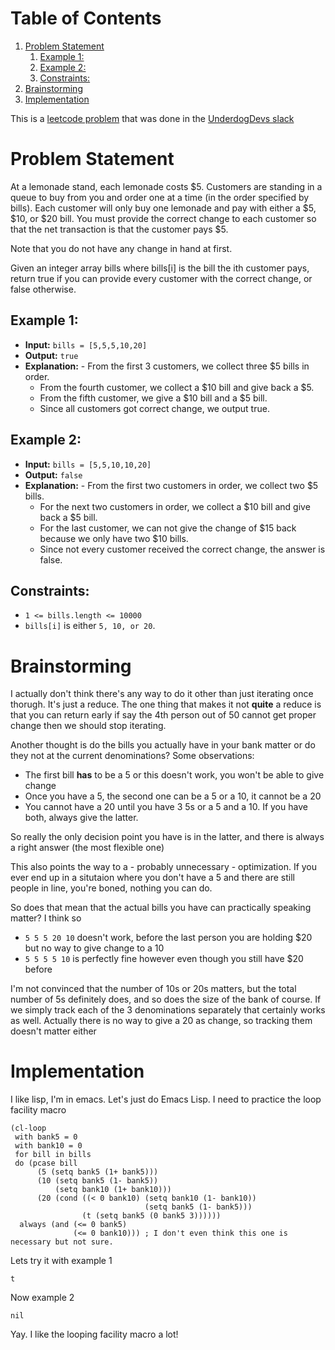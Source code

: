 
# Table of Contents

1.  [Problem Statement](#orged2bee2)
    1.  [Example 1:](#org3154d70)
    2.  [Example 2:](#orgfc9f328)
    3.  [Constraints:](#org8833c88)
2.  [Brainstorming](#orgc162afa)
3.  [Implementation](#orge53d3b7)

This is a [leetcode problem](https://leetcode.com/problems/lemonade-change/description/) that was done in the [UnderdogDevs slack](https://underdog-devs.slack.com/archives/C02FFHZT200/p1723684246585919)


<a id="orged2bee2"></a>

# Problem Statement

At a lemonade stand, each lemonade costs $5. Customers are standing in a queue to buy from you and order one at a time (in the order specified by bills). Each customer will only buy one lemonade and pay with either a $5, $10, or $20 bill. You must provide the correct change to each customer so that the net transaction is that the customer pays $5.

Note that you do not have any change in hand at first.

Given an integer array bills where bills[i] is the bill the ith customer pays, return true if you can provide every customer with the correct change, or false otherwise.


<a id="org3154d70"></a>

## Example 1:

-   **Input:** `bills = [5,5,5,10,20]`
-   **Output:** `true`
-   **Explanation:** -   From the first 3 customers, we collect three $5 bills in order.
    -   From the fourth customer, we collect a $10 bill and give back a $5.
    -   From the fifth customer, we give a $10 bill and a $5 bill.
    -   Since all customers got correct change, we output true.


<a id="orgfc9f328"></a>

## Example 2:

-   **Input:** `bills = [5,5,10,10,20]`
-   **Output:** `false`
-   **Explanation:** -   From the first two customers in order, we collect two $5 bills.
    -   For the next two customers in order, we collect a $10 bill and give back a $5 bill.
    -   For the last customer, we can not give the change of $15 back because we only have two $10 bills.
    -   Since not every customer received the correct change, the answer is false.


<a id="org8833c88"></a>

## Constraints:

-   `1 <= bills.length <= 10000`
-   `bills[i]` is either `5, 10, or 20`.


<a id="orgc162afa"></a>

# Brainstorming

I actually don't think there's any way to do it other than just iterating once thorugh. It's just a reduce. The one thing that makes it not **quite** a reduce is that you can return early if say the 4th person out of 50 cannot get proper change then we should stop iterating.

Another thought is do the bills you actually have in your bank matter or do they not at the current denominations? Some observations:

-   The first bill **has** to be a 5 or this doesn't work, you won't be able to give change
-   Once you have a 5, the second one can be a 5 or a 10, it cannot be a 20
-   You cannot have a 20 until you have 3 5s or a 5 and a 10. If you have both, always give the latter.

So really the only decision point you have is in the latter, and there is always a right answer (the most flexible one)

This also points the way to a - probably unnecessary - optimization. If you ever end up in a situtaion where you don't have a 5 and there are still people in line, you're boned, nothing you can do.

So does that mean that the actual bills you have can practically speaking matter? I think so

-   `5 5 5 20 10` doesn't work, before the last person you are holding $20 but no way to give change to a 10
-   `5 5 5 5 10` is perfectly fine however even though you still have $20 before

I'm not convinced that the number of 10s or 20s matters, but the total number of 5s definitely does, and so does the size of the bank of course. If we simply track each of the 3 denominations separately that certainly works as well. Actually there is no way to give a 20 as change, so tracking them doesn't matter either


<a id="orge53d3b7"></a>

# Implementation

I like lisp, I'm in emacs. Let's just do Emacs Lisp. I need to practice the loop facility macro

    (cl-loop
     with bank5 = 0
     with bank10 = 0
     for bill in bills
     do (pcase bill
          (5 (setq bank5 (1+ bank5)))
          (10 (setq bank5 (1- bank5))
              (setq bank10 (1+ bank10)))
          (20 (cond ((< 0 bank10) (setq bank10 (1- bank10))
                                  (setq bank5 (1- bank5)))
                    (t (setq bank5 (0 bank5 3))))))
      always (and (<= 0 bank5)
                  (<= 0 bank10))) ; I don't even think this one is necessary but not sure.

Lets try it with example 1

    t

Now example 2

    nil

Yay. I like the looping facility macro a lot!

